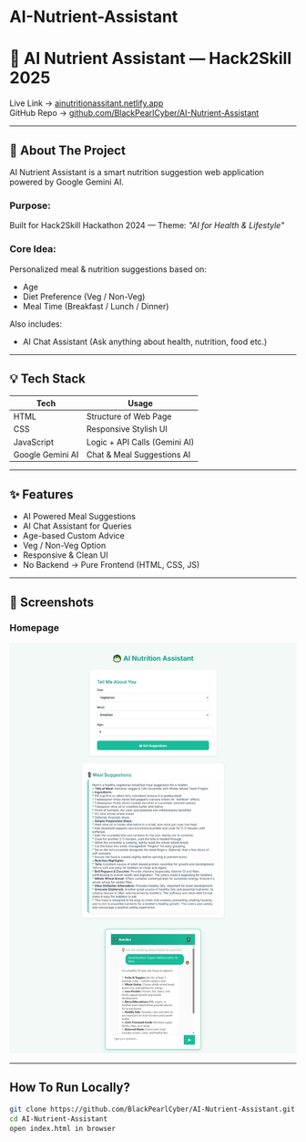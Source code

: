 # AI-Nutrient-Assistant
# 🥗 AI Nutrient Assistant — Hack2Skill 2025

Live Link → [ainutritionassitant.netlify.app](https://ainutritionassitant.netlify.app/)  
GitHub Repo → [github.com/BlackPearlCyber/AI-Nutrient-Assistant](https://github.com/BlackPearlCyber/AI-Nutrient-Assistant)

---

## 🚀 About The Project

AI Nutrient Assistant is a smart nutrition suggestion web application powered by Google Gemini AI.

### Purpose:
Built for Hack2Skill Hackathon 2024 — Theme: *"AI for Health & Lifestyle"*

### Core Idea:
Personalized meal & nutrition suggestions based on:
- Age
- Diet Preference (Veg / Non-Veg)
- Meal Time (Breakfast / Lunch / Dinner)

Also includes:
- AI Chat Assistant (Ask anything about health, nutrition, food etc.)

---

## 💡 Tech Stack

| Tech       | Usage                            |
|------------|---------------------------------|
| HTML       | Structure of Web Page           |
| CSS        | Responsive Stylish UI           |
| JavaScript | Logic + API Calls (Gemini AI)   |
| Google Gemini AI | Chat & Meal Suggestions AI |

---

## ✨ Features

- AI Powered Meal Suggestions
- AI Chat Assistant for Queries
- Age-based Custom Advice
- Veg / Non-Veg Option
- Responsive & Clean UI
- No Backend → Pure Frontend (HTML, CSS, JS)

---

## 📸 Screenshots

### Homepage
![Screenshot](./assests/preview.png.png)

---

## How To Run Locally?

```bash
git clone https://github.com/BlackPearlCyber/AI-Nutrient-Assistant.git
cd AI-Nutrient-Assistant
open index.html in browser

